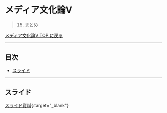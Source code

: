 # メディア文化論V<!-- omit in toc -->
>  15. まとめ


[メディア文化論V TOP に戻る](./index.md)

---
## 目次<!-- omit in toc -->
- [スライド](#スライド)


---

## スライド

[スライド資料](./mct5_15slide.pdf){:target="_blank"}

